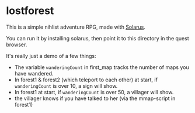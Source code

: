 # lostforest

This is a simple nihlist adventure RPG, made with [Solarus](https://www.solarus-games.org/).

You can run it by installing solarus, then point it to this directory in the quest browser.

It's really just a demo of a few things:

* The variable `wanderingCount` in first_map tracks the number of maps you have wandered.
* In forest1 & forest2 (which teleport to each other) at start, if `wanderingCount` is over 10, a sign will show.
* In forest1 at start, if `wanderingCount` is over 50, a villager will show.
* the villager knows if you have talked to her (via the mmap-script in forest1)
